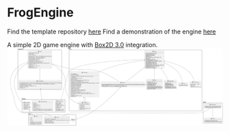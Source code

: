 # FrogEngine

Find the template repository [here](https://github.com/Patrycioss/FrogEngineTemplate)
Find a demonstration of the engine [here](https://github.com/Patrycioss/PhysicsDemo)

A simple 2D game engine with [Box2D 3.0](https://github.com/erincatto/box2c) integration.
![main](plantUML/output.svg)
